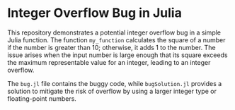 # Integer Overflow Bug in Julia

This repository demonstrates a potential integer overflow bug in a simple Julia function. The function `my_function` calculates the square of a number if the number is greater than 10; otherwise, it adds 1 to the number. The issue arises when the input number is large enough that its square exceeds the maximum representable value for an integer, leading to an integer overflow.

The `bug.jl` file contains the buggy code, while `bugSolution.jl` provides a solution to mitigate the risk of overflow by using a larger integer type or floating-point numbers.

